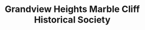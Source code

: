 ---
layout: repo
title: "Grandview Heights Marble Cliff Historical Society"
id: 427
permalink: repos/427/
---